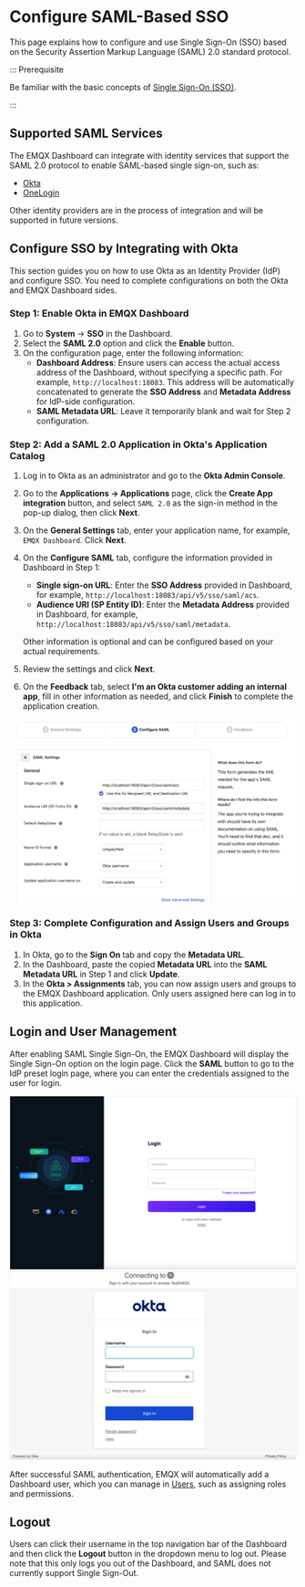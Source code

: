 # Configure SAML-Based SSO

This page explains how to configure and use Single Sign-On (SSO) based on the Security Assertion Markup Language (SAML) 2.0 standard protocol.

::: Prerequisite

Be familiar with the basic concepts of [Single Sign-On (SSO)](./sso.md).

:::

## Supported SAML Services

The EMQX Dashboard can integrate with identity services that support the SAML 2.0 protocol to enable SAML-based single sign-on, such as:

- [Okta](https://www.okta.com/)
- [OneLogin](https://www.onelogin.com/)

Other identity providers are in the process of integration and will be supported in future versions.

## Configure SSO by Integrating with Okta 

This section guides you on how to use Okta as an Identity Provider (IdP) and configure SSO. You need to complete configurations on both the Okta and EMQX Dashboard sides.

### Step 1: Enable Okta in EMQX Dashboard

1. Go to **System** -> **SSO** in the Dashboard.
2. Select the **SAML 2.0** option and click the **Enable** button.
3. On the configuration page, enter the following information:
   - **Dashboard Address**: Ensure users can access the actual access address of the Dashboard, without specifying a specific path. For example, `http://localhost:18083`. This address will be automatically concatenated to generate the **SSO Address** and **Metadata Address** for IdP-side configuration.
   - **SAML Metadata URL**: Leave it temporarily blank and wait for Step 2 configuration.
### Step 2: Add a SAML 2.0 Application in Okta's Application Catalog

1. Log in to Okta as an administrator and go to the **Okta Admin Console**.

2. Go to the **Applications -> Applications** page, click the **Create App integration** button, and select `SAML 2.0` as the sign-in method in the pop-up dialog, then click **Next**.

3. On the **General Settings** tab, enter your application name, for example, `EMQX Dashboard`. Click **Next**.

4. On the **Configure SAML** tab, configure the information provided in Dashboard in Step 1:

   - **Single sign-on URL**: Enter the **SSO Address** provided in Dashboard, for example, `http://localhost:18083/api/v5/sso/saml/acs`.
   - **Audience URI (SP Entity ID)**: Enter the **Metadata Address** provided in Dashboard, for example, `http://localhost:18083/api/v5/sso/saml/metadata`.

   Other information is optional and can be configured based on your actual requirements.

5. Review the settings and click **Next**.

6. On the **Feedback** tab, select **I'm an Okta customer adding an internal app**, fill in other information as needed, and click **Finish** to complete the application creation.

<img src="./assets/okta_config.png" alt="okta_config" style="zoom:67%;" />

### Step 3: Complete Configuration and Assign Users and Groups in Okta

1. In Okta, go to the **Sign On** tab and copy the **Metadata URL**.
2. In the Dashboard, paste the copied **Metadata URL** into the **SAML Metadata URL** in Step 1 and click **Update**.
3. In the **Okta > Assignments** tab, you can now assign users and groups to the EMQX Dashboard application. Only users assigned here can log in to this application.

## Login and User Management

After enabling SAML Single Sign-On, the EMQX Dashboard will display the Single Sign-On option on the login page. Click the **SAML** button to go to the IdP preset login page, where you can enter the credentials assigned to the user for login.

<img src="./assets/sso_saml.png" alt="sso_saml" style="zoom:67%;" />

<img src="./assets/okta_login.png" alt="okta_login" style="zoom:67%;" />

After successful SAML authentication, EMQX will automatically add a Dashboard user, which you can manage in [Users](./system.md#users), such as assigning roles and permissions.

## Logout

Users can click their username in the top navigation bar of the Dashboard and then click the **Logout** button in the dropdown menu to log out. Please note that this only logs you out of the Dashboard, and SAML does not currently support Single Sign-Out.
